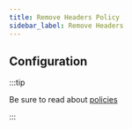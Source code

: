 ```yaml
---
title: Remove Headers Policy
sidebar_label: Remove Headers
---
```


<!-- Description goes here-->

## Configuration

:::tip

Be sure to read about [policies](/docs/policies)

:::

<PolicyConfig id="remove-headers-outbound" />
